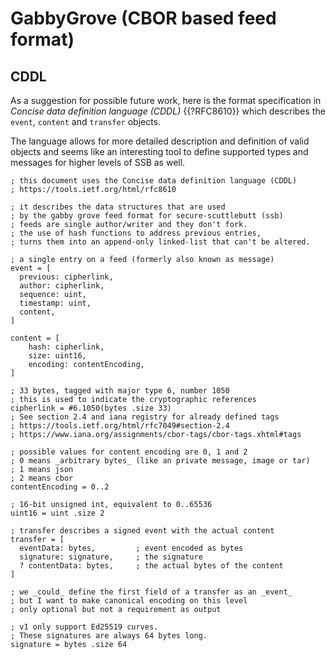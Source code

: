 # GabbyGrove (CBOR based feed format)

## CDDL

As a suggestion for possible future work, here is the format specification in _Concise data definition language (CDDL)_ {{?RFC8610}} which describes the `event`, `content` and `transfer` objects.

The language allows for more detailed description and definition of valid objects and seems like an interesting tool to define supported types and messages for higher levels of SSB as well.



<!-- It would be handy to have a macro to embed this from a separate file, I think.
Needs to be colwrapped to suppress warnings and overflowing the html format -->

~~~~~~~~~~~
; this document uses the Concise data definition language (CDDL)
; https://tools.ietf.org/html/rfc8610

; it describes the data structures that are used
; by the gabby grove feed format for secure-scuttlebutt (ssb)
; feeds are single author/writer and they don't fork.
; the use of hash functions to address previous entries,
; turns them into an append-only linked-list that can't be altered.

; a single entry on a feed (formerly also known as message)
event = [
  previous: cipherlink,
  author: cipherlink,
  sequence: uint,
  timestamp: uint,
  content,
]

content = [
    hash: cipherlink,
    size: uint16,
    encoding: contentEncoding,
]

; 33 bytes, tagged with major type 6, number 1050
; this is used to indicate the cryptographic references
cipherlink = #6.1050(bytes .size 33)
; See section 2.4 and iana registry for already defined tags
; https://tools.ietf.org/html/rfc7049#section-2.4
; https://www.iana.org/assignments/cbor-tags/cbor-tags.xhtml#tags

; possible values for content encoding are 0, 1 and 2
; 0 means _arbitrary bytes_ (like an private message, image or tar)
; 1 means json
; 2 means cbor
contentEncoding = 0..2

; 16-bit unsigned int, equivalent to 0..65536
uint16 = uint .size 2 

; transfer describes a signed event with the actual content
transfer = [
  eventData: bytes,         ; event encoded as bytes
  signature: signature,     ; the signature 
  ? contentData: bytes,     ; the actual bytes of the content
]

; we _could_ define the first field of a transfer as an _event_
; but I want to make canonical encoding on this level
; only optional but not a requirement as output

; v1 only support Ed25519 curves.
; These signatures are always 64 bytes long.
signature = bytes .size 64
~~~~~~~~~~~